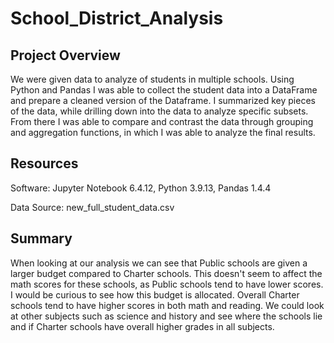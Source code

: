 # School_District_Analysis

## Project Overview

We were given data to analyze of students in multiple schools. Using Python and Pandas I was able to collect the student data into a DataFrame and prepare a cleaned version of the Dataframe. I summarized key pieces of the data, while drilling down into the data to analyze specific subsets. From there I was able to compare and contrast the data through grouping and aggregation functions, in which I was able to analyze the final results.

## Resources
Software: Jupyter Notebook 6.4.12, Python 3.9.13, Pandas 1.4.4

Data Source: new_full_student_data.csv

## Summary

When looking at our analysis we can see that Public schools are given a larger budget compared to Charter schools. This doesn't seem to affect the math scores for these schools, as Public schools tend to have lower scores. I would be curious to see how this budget is allocated. Overall Charter schools tend to have higher scores in both math and reading. We could look at other subjects such as science and history and see where the schools lie and if Charter schools have overall higher grades in all subjects. 
